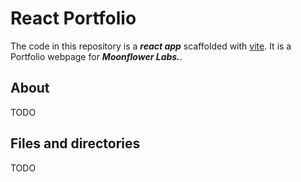 # React Portfolio

The code in this repository is a ***react app*** scaffolded with [vite](https://vitejs.dev/guide/). It is a Portfolio webpage for ***Moonflower Labs.***.

## About

TODO

## Files and directories

TODO
